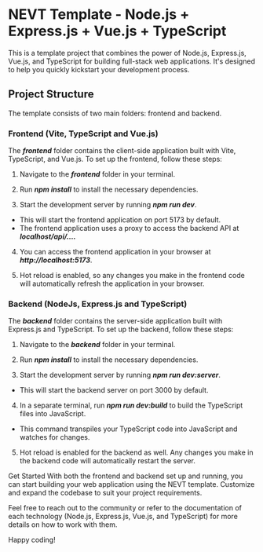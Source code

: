 # NEVT Template - Node.js + Express.js + Vue.js + TypeScript
This is a template project that combines the power of Node.js, Express.js, Vue.js, and TypeScript for building full-stack web applications. It's designed to help you quickly kickstart your development process.

## Project Structure
The template consists of two main folders: frontend and backend.

### Frontend (Vite, TypeScript and Vue.js)
The ___frontend___ folder contains the client-side application built with Vite, TypeScript, and Vue.js. To set up the frontend, follow these steps:

1. Navigate to the ___frontend___ folder in your terminal.

2. Run ___npm install___ to install the necessary dependencies.

3. Start the development server by running ___npm run dev___.
  - This will start the frontend application on port 5173 by default.
  - The frontend application uses a proxy to access the backend API at ___localhost/api/....___
4. You can access the frontend application in your browser at ___http://localhost:5173___.

5. Hot reload is enabled, so any changes you make in the frontend code will automatically refresh the application in your browser.

### Backend (NodeJs, Express.js and TypeScript)
The ___backend___ folder contains the server-side application built with Express.js and TypeScript. To set up the backend, follow these steps:

1. Navigate to the ___backend___ folder in your terminal.

2. Run ___npm install___ to install the necessary dependencies.

3. Start the development server by running ___npm run dev:server___.
  - This will start the backend server on port 3000 by default.

4. In a separate terminal, run ___npm run dev:build___ to build the TypeScript files into JavaScript.
  - This command transpiles your TypeScript code into JavaScript and watches for changes.

5. Hot reload is enabled for the backend as well. Any changes you make in the backend code will automatically restart the server.

Get Started
With both the frontend and backend set up and running, you can start building your web application using the NEVT template. Customize and expand the codebase to suit your project requirements.

Feel free to reach out to the community or refer to the documentation of each technology (Node.js, Express.js, Vue.js, and TypeScript) for more details on how to work with them.

Happy coding!
